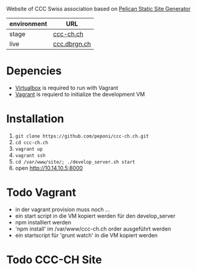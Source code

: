 Website of CCC Swiss association based on [Pelican Static Site Generator](http://blog.getpelican.com/)

|environment | URL|
|---|---|
|stage|[ccc-ch.ch](http://ccc-ch.ch/)|
|live|[ccc.dbrgn.ch](http://ccc.dbrgn.ch/)|

# Depencies

* [Virtualbox](https://www.virtualbox.org/) is required to run with Vagrant
* [Vagrant](http://www.vagrantup.com/) is requierd to initialize the development VM

# Installation

1. ``git clone https://github.com/peponi/ccc-ch.ch.git``
2. ``cd ccc-ch.ch``
3. ``vagrant up``
4. ``vagrant ssh``
5. ``cd /var/www/site/; ./develop_server.sh start``
6. open http://10.14.10.5:8000

# Todo Vagrant

* in der vagrant provision muss noch  ...
 * ein start script in die VM kopiert werden für den develop_server
 * npm installiert werden
 * 'npm install' im /var/www/ccc-ch.ch order ausgeführt werden
 * ein startscript für 'grunt watch' in die VM kopiert werden

# Todo CCC-CH Site